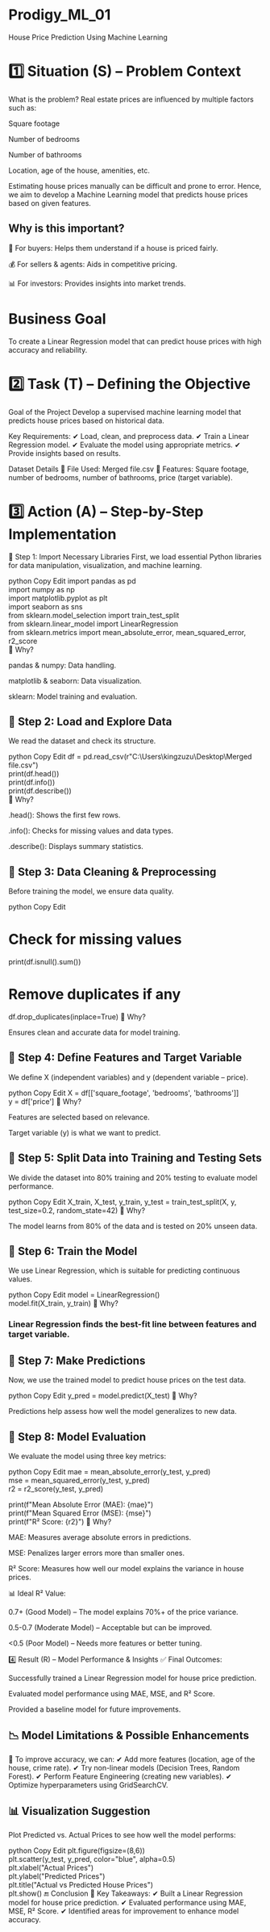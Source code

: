 # Prodigy_ML_01
 
  House Price Prediction Using Machine Learning


# 1️⃣ Situation (S) – Problem Context
What is the problem?
Real estate prices are influenced by multiple factors such as:

Square footage

Number of bedrooms

Number of bathrooms

Location, age of the house, amenities, etc.

Estimating house prices manually can be difficult and prone to error. Hence, we aim to develop a Machine Learning model that predicts house prices based on given features.

## Why is this important?
🏡 For buyers: Helps them understand if a house is priced fairly.

💰 For sellers & agents: Aids in competitive pricing.

📊 For investors: Provides insights into market trends.

# Business Goal
To create a Linear Regression model that can predict house prices with high accuracy and reliability.

# 2️⃣ Task (T) – Defining the Objective
Goal of the Project
Develop a supervised machine learning model that predicts house prices based on historical data.

Key Requirements:
✔ Load, clean, and preprocess data.
✔ Train a Linear Regression model.
✔ Evaluate the model using appropriate metrics.
✔ Provide insights based on results.

Dataset Details
📂 File Used: Merged file.csv
📝 Features: Square footage, number of bedrooms, number of bathrooms, price (target variable).

# 3️⃣ Action (A) – Step-by-Step Implementation
🔹 Step 1: Import Necessary Libraries
First, we load essential Python libraries for data manipulation, visualization, and machine learning.

python
Copy
Edit
import pandas as pd  
import numpy as np  
import matplotlib.pyplot as plt  
import seaborn as sns  
from sklearn.model_selection import train_test_split  
from sklearn.linear_model import LinearRegression  
from sklearn.metrics import mean_absolute_error, mean_squared_error, r2_score  
📌 Why?

pandas & numpy: Data handling.

matplotlib & seaborn: Data visualization.

sklearn: Model training and evaluation.

## 🔹 Step 2: Load and Explore Data
We read the dataset and check its structure.

python
Copy
Edit
df = pd.read_csv(r"C:\\Users\\kingzuzu\\Desktop\\Merged file.csv")  
print(df.head())  
print(df.info())  
print(df.describe())  
📌 Why?

.head(): Shows the first few rows.

.info(): Checks for missing values and data types.

.describe(): Displays summary statistics.

## 🔹 Step 3: Data Cleaning & Preprocessing
Before training the model, we ensure data quality.

python
Copy
Edit
# Check for missing values
print(df.isnull().sum())

# Remove duplicates if any
df.drop_duplicates(inplace=True)
📌 Why?

Ensures clean and accurate data for model training.

## 🔹 Step 4: Define Features and Target Variable
We define X (independent variables) and y (dependent variable – price).

python
Copy
Edit
X = df[['square_footage', 'bedrooms', 'bathrooms']]  
y = df['price']
📌 Why?

Features are selected based on relevance.

Target variable (y) is what we want to predict.

## 🔹 Step 5: Split Data into Training and Testing Sets
We divide the dataset into 80% training and 20% testing to evaluate model performance.

python
Copy
Edit
X_train, X_test, y_train, y_test = train_test_split(X, y, test_size=0.2, random_state=42)
📌 Why?

The model learns from 80% of the data and is tested on 20% unseen data.

## 🔹 Step 6: Train the Model
We use Linear Regression, which is suitable for predicting continuous values.

python
Copy
Edit
model = LinearRegression()  
model.fit(X_train, y_train)
📌 Why?

### Linear Regression finds the best-fit line between features and target variable.

## 🔹 Step 7: Make Predictions
Now, we use the trained model to predict house prices on the test data.

python
Copy
Edit
y_pred = model.predict(X_test)
📌 Why?

Predictions help assess how well the model generalizes to new data.

## 🔹 Step 8: Model Evaluation
We evaluate the model using three key metrics:

python
Copy
Edit
mae = mean_absolute_error(y_test, y_pred)  
mse = mean_squared_error(y_test, y_pred)  
r2 = r2_score(y_test, y_pred)  

print(f"Mean Absolute Error (MAE): {mae}")  
print(f"Mean Squared Error (MSE): {mse}")  
print(f"R² Score: {r2}")
📌 Why?

MAE: Measures average absolute errors in predictions.

MSE: Penalizes larger errors more than smaller ones.

R² Score: Measures how well our model explains the variance in house prices.

📊 Ideal R² Value:

0.7+ (Good Model) – The model explains 70%+ of the price variance.

0.5-0.7 (Moderate Model) – Acceptable but can be improved.

<0.5 (Poor Model) – Needs more features or better tuning.

4️⃣ Result (R) – Model Performance & Insights
✅ Final Outcomes:

Successfully trained a Linear Regression model for house price prediction.

Evaluated model performance using MAE, MSE, and R² Score.

Provided a baseline model for future improvements.

## 📉 Model Limitations & Possible Enhancements
🚀 To improve accuracy, we can:
✔ Add more features (location, age of the house, crime rate).
✔ Try non-linear models (Decision Trees, Random Forest).
✔ Perform Feature Engineering (creating new variables).
✔ Optimize hyperparameters using GridSearchCV.

## 📊 Visualization Suggestion
Plot Predicted vs. Actual Prices to see how well the model performs:

python
Copy
Edit
plt.figure(figsize=(8,6))  
plt.scatter(y_test, y_pred, color="blue", alpha=0.5)  
plt.xlabel("Actual Prices")  
plt.ylabel("Predicted Prices")  
plt.title("Actual vs Predicted House Prices")  
plt.show()
🔚 Conclusion
🎯 Key Takeaways:
✔ Built a Linear Regression model for house price prediction.
✔ Evaluated performance using MAE, MSE, R² Score.
✔ Identified areas for improvement to enhance model accuracy.
